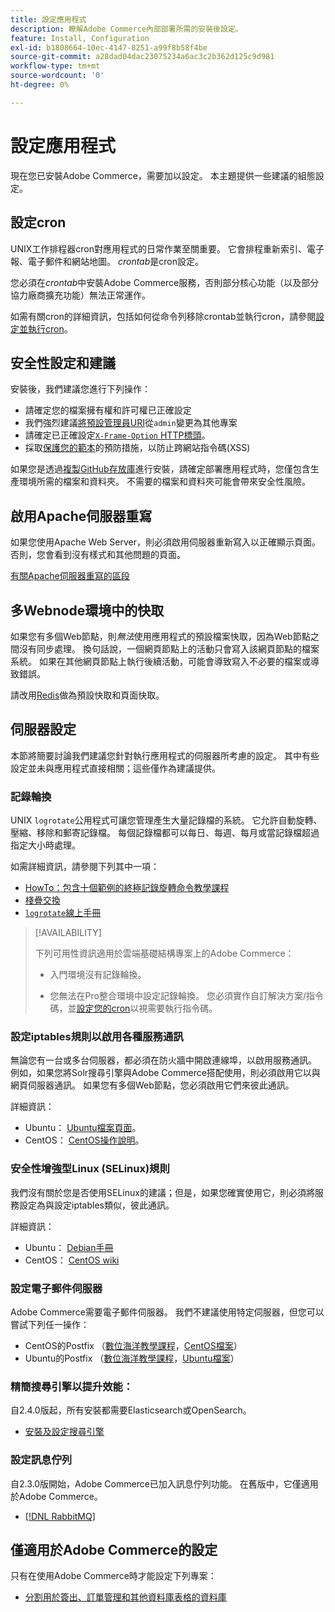 ```yaml
---
title: 設定應用程式
description: 瞭解Adobe Commerce內部部署所需的安裝後設定。
feature: Install, Configuration
exl-id: b1808664-10ec-4147-8251-a99f8b58f4be
source-git-commit: a28dad04dac23075234a6ac3c2b362d125c9d981
workflow-type: tm+mt
source-wordcount: '0'
ht-degree: 0%

---
```


# 設定應用程式

現在您已安裝Adobe Commerce，需要加以設定。 本主題提供一些建議的組態設定。

## 設定cron

UNIX工作排程器cron對應用程式的日常作業至關重要。 它會排程重新索引、電子報、電子郵件和網站地圖。 *crontab*&#x200B;是cron設定。

您必須在&#x200B;*crontab*&#x200B;中安裝Adobe Commerce服務，否則部分核心功能（以及部分協力廠商擴充功能）無法正常運作。

如需有關cron的詳細資訊，包括如何從命令列移除crontab並執行cron，請參閱[設定並執行cron](../../configuration/cli/configure-cron-jobs.md)。

## 安全性設定和建議

安裝後，我們建議您進行下列操作：

* 請確定您的檔案擁有權和許可權已正確設定
* 我們強烈建議[將預設管理員URI](../tutorials/admin-uri.md)從`admin`變更為其他專案
* 請確定已正確設定[`X-Frame-Option` HTTP標頭](../../configuration/security/xframe-options.md)。
* 採取[保護您的範本](https://developer.adobe.com/commerce/php/development/security/cross-site-scripting/)的預防措施，以防止跨網站指令碼(XSS)

如果您是透過[複製GitHub存放庫](https://developer.adobe.com/commerce/contributor/guides/install/clone-repository/)進行安裝，請確定部署應用程式時，您僅包含生產環境所需的檔案和資料夾。 不需要的檔案和資料夾可能會帶來安全性風險。

## 啟用Apache伺服器重寫

如果您使用Apache Web Server，則必須啟用伺服器重新寫入以正確顯示頁面。 否則，您會看到沒有樣式和其他問題的頁面。

[有關Apache伺服器重寫的區段](../prerequisites/web-server/apache.md#apache-rewrites-and-htaccess)

## 多Webnode環境中的快取

如果您有多個Web節點，則&#x200B;*無法*&#x200B;使用應用程式的預設檔案快取，因為Web節點之間沒有同步處理。 換句話說，一個網頁節點上的活動只會寫入該網頁節點的檔案系統。 如果在其他網頁節點上執行後續活動，可能會導致寫入不必要的檔案或導致錯誤。

請改用[Redis](../../configuration/cache/config-redis.md)做為預設快取和頁面快取。

## 伺服器設定

本節將簡要討論我們建議您針對執行應用程式的伺服器所考慮的設定。 其中有些設定並未與應用程式直接相關；這些僅作為建議提供。

### 記錄輪換

UNIX `logrotate`公用程式可讓您管理產生大量記錄檔的系統。 它允許自動旋轉、壓縮、移除和郵寄記錄檔。 每個記錄檔都可以每日、每週、每月或當記錄檔超過指定大小時處理。

如需詳細資訊，請參閱下列其中一項：

* [HowTo：包含十個範例的終極記錄旋轉命令教學課程](https://www.thegeekstuff.com/2010/07/logrotate-examples)
* [棧疊交換](https://unix.stackexchange.com/questions/85662/how-to-properly-automatically-manually-rotate-log-files-for-production-rails-app)
* [`logrotate`線上手冊](https://linuxconfig.org/logrotate-8-manual-page)

>[!AVAILABILITY]
>
>下列可用性資訊適用於雲端基礎結構專案上的Adobe Commerce：
>
>* 入門環境沒有記錄輪換。
>
>* 您無法在Pro整合環境中設定記錄輪換。 您必須實作自訂解決方案/指令碼，並[設定您的cron](https://experienceleague.adobe.com/en/docs/commerce-on-cloud/user-guide/configure/app/properties/crons-property)以視需要執行指令碼。

### 設定iptables規則以啟用各種服務通訊

無論您有一台或多台伺服器，都必須在防火牆中開啟連線埠，以啟用服務通訊。 例如，如果您將Solr搜尋引擎與Adobe Commerce搭配使用，則必須啟用它以與網頁伺服器通訊。 如果您有多個Web節點，您必須啟用它們來彼此通訊。

詳細資訊：

* Ubuntu： [Ubuntu檔案頁面](https://help.ubuntu.com/community/IptablesHowTo)。
* CentOS： [CentOS操作說明](https://wiki.centos.org/HowTos%282f%29Network%282f%29IPTables.html)。

### 安全性增強型Linux (SELinux)規則

我們沒有關於您是否使用SELinux的建議；但是，如果您確實使用它，則必須將服務設定為與設定iptables類似，彼此通訊。

詳細資訊：

* Ubuntu： [Debian手冊](https://debian-handbook.info/browse/stable/sect.selinux.html)
* CentOS： [CentOS wiki](https://wiki.centos.org/HowTos/SELinux)

### 設定電子郵件伺服器

Adobe Commerce需要電子郵件伺服器。 我們不建議使用特定伺服器，但您可以嘗試下列任一操作：

* CentOS的Postfix （[數位海洋教學課程](https://www.digitalocean.com/community/tutorials/how-to-install-postfix-on-centos-6)，[CentOS檔案](https://www.centos.org)）
* Ubuntu的Postfix （[數位海洋教學課程](https://www.digitalocean.com/community/tutorials/how-to-install-and-setup-postfix-on-ubuntu-14-04)，[Ubuntu檔案](https://help.ubuntu.com/community/MailServer)）

### 精簡搜尋引擎以提升效能：

自2.4.0版起，所有安裝都需要Elasticsearch或OpenSearch。

* [安裝及設定搜尋引擎](../../configuration/search/overview-search.md)

### 設定訊息佇列

自2.3.0版開始，Adobe Commerce已加入訊息佇列功能。 在舊版中，它僅適用於Adobe Commerce。

* [[!DNL RabbitMQ]](../../configuration/queues/message-queue-framework.md)

## 僅適用於Adobe Commerce的設定

只有在使用Adobe Commerce時才能設定下列專案：

* [分割用於簽出、訂單管理和其他資料庫表格的資料庫](../../configuration/storage/multi-master.md)
